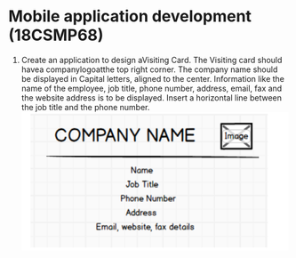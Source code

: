 # Mobile application development (18CSMP68)

1. Create an application to design aVisiting Card. The Visiting card should havea companylogoatthe
   top right corner. The company name should be displayed in Capital letters, aligned to the center.
   Information like the name of the employee, job title, phone number, address, email, fax and the
   website address is to be displayed. Insert a horizontal line between the job title and the phone
   number.
   <img src='./assets/1.png'>

